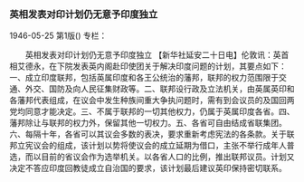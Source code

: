 ### 英相发表对印计划仍无意予印度独立

1946-05-25
第1版()
专栏：

　　英相发表对印计划仍无意予印度独立
    【新华社延安二十日电】伦敦讯：英首相艾德永，在下院发表英内阁赴印使团关于解决印度问题的计划，其要点如下：一、成立印度联邦，包括英属印度和各王公统治的藩邦，联邦的权力范围限于交通、外交、国防及向人民征集财政等。二、联邦设行政及立法机关，由英属英印和各藩邦代表组成，在议会中发生种族间重大争执问题时，需有到会议员的及国回两党均同意才能决定。三、不属于联邦的一切其他权力，仍属于英属印度各省。四、藩邦除让与联邦的权力外，保留其他一切权力。五、各省可自由结成省联集团。六、每隔十年，各省可以其议会多数的表决，要求重新考虑宪法的各条款。关于联邦立宪议会的组成，该计划以势将使议会的成立延期为借口，主张不举行成年人普选，而以目前的省议会作为选举机关。以各省人口的比例，推出联邦议员。计划又决定不答应印度回教徒成立自治国的要求，该计划最后建议英印保持密切联系。
